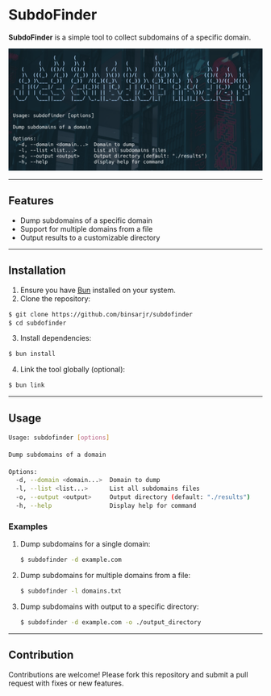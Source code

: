 # SubdoFinder

**SubdoFinder** is a simple tool to collect subdomains of a specific domain.

![subdofinder](./subdofinder.png)

---

## Features

- Dump subdomains of a specific domain
- Support for multiple domains from a file
- Output results to a customizable directory

---

## Installation

1. Ensure you have [Bun](https://bun.sh) installed on your system.
2. Clone the repository:

```bash
$ git clone https://github.com/binsarjr/subdofinder
$ cd subdofinder
```

3. Install dependencies:

```bash
$ bun install
```

4. Link the tool globally (optional):

```bash
$ bun link
```


---

## Usage

```bash
Usage: subdofinder [options]

Dump subdomains of a domain

Options:
  -d, --domain <domain...>  Domain to dump
  -l, --list <list...>      List all subdomains files
  -o, --output <output>     Output directory (default: "./results")
  -h, --help                Display help for command
```

### Examples

1. Dump subdomains for a single domain:

   ```bash
   $ subdofinder -d example.com
   ```

2. Dump subdomains for multiple domains from a file:

   ```bash
   $ subdofinder -l domains.txt
   ```

3. Dump subdomains with output to a specific directory:

   ```bash
   $ subdofinder -d example.com -o ./output_directory
   ```

---

## Contribution

Contributions are welcome! Please fork this repository and submit a pull request with fixes or new features.
